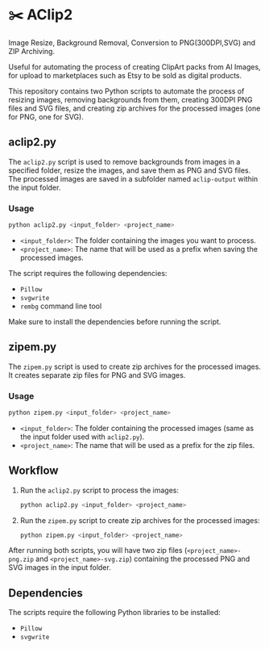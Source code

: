 # :scissors: AClip2 

Image Resize, Background Removal, Conversion to PNG(300DPI,SVG) and ZIP Archiving. 

Useful for automating the process of creating ClipArt packs from AI Images, for upload to marketplaces such as Etsy to be sold as digital products.

This repository contains two Python scripts to automate the process of resizing images, removing backgrounds from them, creating 300DPI PNG files and SVG files, and creating zip archives for the processed images (one for PNG, one for SVG).

## aclip2.py

The `aclip2.py` script is used to remove backgrounds from images in a specified folder, resize the images, and save them as PNG and SVG files. The processed images are saved in a subfolder named `aclip-output` within the input folder.

### Usage

```bash
python aclip2.py <input_folder> <project_name>
```

- `<input_folder>`: The folder containing the images you want to process.
- `<project_name>`: The name that will be used as a prefix when saving the processed images.

The script requires the following dependencies:

- `Pillow`
- `svgwrite`
- `rembg` command line tool

Make sure to install the dependencies before running the script.

## zipem.py

The `zipem.py` script is used to create zip archives for the processed images. It creates separate zip files for PNG and SVG images.

### Usage

```bash
python zipem.py <input_folder> <project_name>
```

- `<input_folder>`: The folder containing the processed images (same as the input folder used with `aclip2.py`).
- `<project_name>`: The name that will be used as a prefix for the zip files.

## Workflow

1. Run the `aclip2.py` script to process the images:

   ```bash
   python aclip2.py <input_folder> <project_name>
   ```

2. Run the `zipem.py` script to create zip archives for the processed images:

   ```bash
   python zipem.py <input_folder> <project_name>
   ```

After running both scripts, you will have two zip files (`<project_name>-png.zip` and `<project_name>-svg.zip`) containing the processed PNG and SVG images in the input folder.


## Dependencies
The scripts require the following Python libraries to be installed:

- `Pillow`
- `svgwrite`


